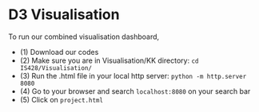 # D3 Visualisation

To run our combined visualisation dashboard,

- (1) Download our codes
- (2) Make sure you are in Visualisation/KK directory: `cd IS428/Visualisation/`
- (3) Run the .html file in your local http server: `python -m http.server 8080` 
- (4) Go to your browser and search `localhost:8080` on your search bar
- (5) Click on `project.html`
